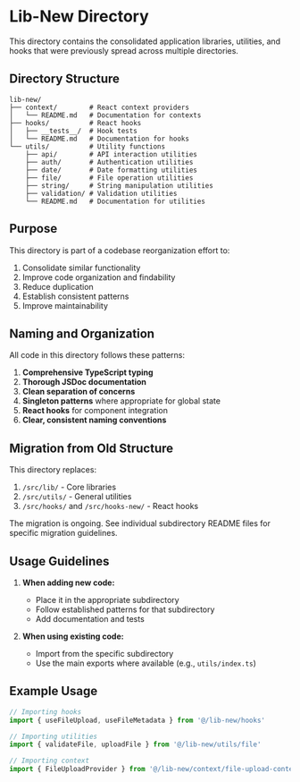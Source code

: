 # Lib-New Directory

This directory contains the consolidated application libraries, utilities, and hooks that were previously spread across multiple directories.

## Directory Structure

```
lib-new/
├── context/        # React context providers
│   └── README.md   # Documentation for contexts
├── hooks/          # React hooks
│   ├── __tests__/  # Hook tests
│   └── README.md   # Documentation for hooks
└── utils/          # Utility functions
    ├── api/        # API interaction utilities
    ├── auth/       # Authentication utilities
    ├── date/       # Date formatting utilities
    ├── file/       # File operation utilities
    ├── string/     # String manipulation utilities
    ├── validation/ # Validation utilities
    └── README.md   # Documentation for utilities
```

## Purpose

This directory is part of a codebase reorganization effort to:

1. Consolidate similar functionality
2. Improve code organization and findability
3. Reduce duplication
4. Establish consistent patterns
5. Improve maintainability

## Naming and Organization

All code in this directory follows these patterns:

1. **Comprehensive TypeScript typing**
2. **Thorough JSDoc documentation**
3. **Clean separation of concerns**
4. **Singleton patterns** where appropriate for global state
5. **React hooks** for component integration
6. **Clear, consistent naming conventions**

## Migration from Old Structure

This directory replaces:

1. `/src/lib/` - Core libraries
2. `/src/utils/` - General utilities
3. `/src/hooks/` and `/src/hooks-new/` - React hooks

The migration is ongoing. See individual subdirectory README files for specific migration guidelines.

## Usage Guidelines

1. **When adding new code:**
   - Place it in the appropriate subdirectory
   - Follow established patterns for that subdirectory
   - Add documentation and tests

2. **When using existing code:**
   - Import from the specific subdirectory
   - Use the main exports where available (e.g., `utils/index.ts`)

## Example Usage

```typescript
// Importing hooks
import { useFileUpload, useFileMetadata } from '@/lib-new/hooks'

// Importing utilities
import { validateFile, uploadFile } from '@/lib-new/utils/file'

// Importing context
import { FileUploadProvider } from '@/lib-new/context/file-upload-context'
```
